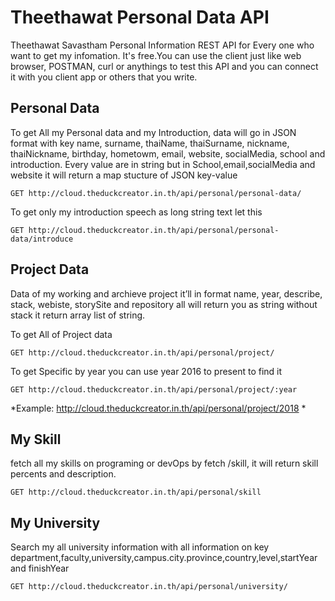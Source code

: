 # Theethawat Personal Data API
Theethawat Savastham Personal Information REST API for Every one who want to get my infomation.
It's free.You can use the client just like web browser, POSTMAN, curl or anythings to test this API and you can connect it with you client app or others that you write.

## Personal Data
To get All my Personal data and my Introduction, data will go in JSON format with key name, surname, thaiName, thaiSurname, nickname, thaiNickname, birthday, hometowm, email, website, socialMedia, school and introduction. Every value are in string but in School,email,socialMedia and website it will return a map stucture of JSON key-value
  
    GET http://cloud.theduckcreator.in.th/api/personal/personal-data/

To get only my introduction speech as long string text let this

    GET http://cloud.theduckcreator.in.th/api/personal/personal-data/introduce

## Project Data
Data of my working and archieve project it’ll in format name, year, describe, stack, webiste, storySite and repository all will return you as string without stack it return array list of string.

To get All of Project data

    GET http://cloud.theduckcreator.in.th/api/personal/project/

To get Specific by year you can use year 2016 to present to find it

    GET http://cloud.theduckcreator.in.th/api/personal/project/:year
   
*Example: http://cloud.theduckcreator.in.th/api/personal/project/2018 *

## My Skill
fetch all my skills on programing or devOps by fetch /skill, it will return skill percents and description.

    GET http://cloud.theduckcreator.in.th/api/personal/skill

## My University
Search my all university information with all information on key department,faculty,university,campus.city.province,country,level,startYear and finishYear

    GET http://cloud.theduckcreator.in.th/api/personal/university/
